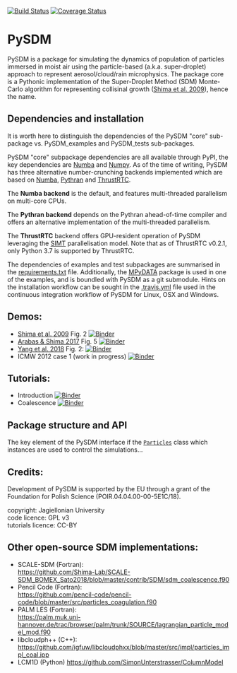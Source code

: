 [![Build Status](https://travis-ci.org/atmos-cloud-sim-uj/PySDM.svg?branch=master)](https://travis-ci.org/atmos-cloud-sim-uj/PySDM)
[![Coverage Status](https://img.shields.io/codecov/c/github/atmos-cloud-sim-uj/PySDM/master.svg)](https://codecov.io/github/atmos-cloud-sim-uj/PySDM?branch=master)

# PySDM
PySDM is a package for simulating the dynamics of population of particles immersed in moist air using the particle-based (a.k.a. super-droplet) approach to represent aerosol/cloud/rain microphysics.
The package core is a Pythonic implementation of the Super-Droplet Method (SDM) Monte-Carlo algorithm for representing collisinal growth ([Shima et al. 2009](http://doi.org/10.1002/qj.441)), hence the name. 

## Dependencies and installation

It is worth here to distinguish the dependencies of the PySDM "core" sub-package
vs. PySDM_examples and PySDM_tests sub-packages.

PySDM "core" subpackage dependencies are all available through PyPI, the
  key dependencies are [Numba](http://numba.pydata.org/) and [Numpy](https://numpy.org/).
As of the time of writing, PySDM has three alternative number-crunching backends 
  implemented which are based on [Numba](http://numba.pydata.org/), 
  [Pythran](https://pythran.readthedocs.io/en/latest/) and 
  [ThrustRTC](https://pypi.org/project/ThrustRTC/).

The **Numba backend** is the default, and features multi-threaded parallelism on 
  multi-core CPUs.

The **Pythran backend** depends on the Pythran ahead-of-time compiler and
  offers an alternative implementation of the multi-threaded parallelism.

The **ThrustRTC** backend offers GPU-resident operation of PySDM
  leveraging the [SIMT](https://en.wikipedia.org/wiki/Single_instruction,_multiple_threads) parallelisation model. 
Note that as of ThrustRTC v0.2.1, only Python 3.7 is supported by ThrustRTC.

The dependencies of examples and test subpackages are summarised in
  the [requirements.txt](https://github.com/atmos-cloud-sim-uj/PySDM/blob/master/requirements.txt) file.
Additionally, the [MPyDATA](https://github.com/atmos-cloud-sim-uj/MPyDATA) package
  is used in one of the examples, and is boundled with PySDM as a git submodule.
Hints on the installation workflow can be sought in the [.travis.yml](https://github.com/atmos-cloud-sim-uj/PySDM/blob/master/.travis.yml) file
  used in the continuous integration workflow of PySDM for Linux, OSX and Windows.

## Demos:
- [Shima et al. 2009](http://doi.org/10.1002/qj.441) Fig. 2 
  [![Binder](https://mybinder.org/badge_logo.svg)](https://mybinder.org/v2/gh/atmos-cloud-sim-uj/PySDM.git/master?filepath=PySDM_examples%2FShima_et_al_2009_Fig_2/demo.ipynb)
- [Arabas & Shima 2017](http://dx.doi.org/10.5194/npg-24-535-2017) Fig. 5
  [![Binder](https://mybinder.org/badge_logo.svg)](https://mybinder.org/v2/gh/atmos-cloud-sim-uj/PySDM.git/master?filepath=PySDM_examples%2FArabas_and_Shima_2017_Fig_5/demo.ipynb)
- [Yang et al. 2018](http://doi.org/10.5194/acp-18-7313-2018) Fig. 2:
  [![Binder](https://mybinder.org/badge_logo.svg)](https://mybinder.org/v2/gh/atmos-cloud-sim-uj/PySDM.git/master?filepath=PySDM_examples%2FYang_et_al_2018_Fig_2/demo.ipynb)
- ICMW 2012 case 1 (work in progress)
  [![Binder](https://mybinder.org/badge_logo.svg)](https://mybinder.org/v2/gh/atmos-cloud-sim-uj/PySDM.git/master?filepath=PySDM_examples%2FICMW_2012_case_1/demo.ipynb)
  
## Tutorials:
- Introduction [![Binder](https://mybinder.org/badge_logo.svg)](https://mybinder.org/v2/gh/atmos-cloud-sim-uj/PySDM.git/master?filepath=PySDM_tutorials%2F_intro.ipynb)
- Coalescence [![Binder](https://mybinder.org/badge_logo.svg)](https://mybinder.org/v2/gh/atmos-cloud-sim-uj/PySDM.git/master?filepath=PySDM_tutorials%2Fcoalescence.ipynb)

## Package structure and API

The key element of the PySDM interface if the [``Particles``](https://github.com/atmos-cloud-sim-uj/PySDM/blob/master/PySDM/simulation/particles.py) 
  class which instances are used to control the simulations...


## Credits:

Development of PySDM is supported by the EU through a grant of the Foundation for Polish Science (POIR.04.04.00-00-5E1C/18).

copyright: Jagiellonian University   
code licence: GPL v3   
tutorials licence: CC-BY

## Other open-source SDM implementations:
- SCALE-SDM (Fortran):    
  https://github.com/Shima-Lab/SCALE-SDM_BOMEX_Sato2018/blob/master/contrib/SDM/sdm_coalescence.f90
- Pencil Code (Fortran):    
  https://github.com/pencil-code/pencil-code/blob/master/src/particles_coagulation.f90
- PALM LES (Fortran):    
  https://palm.muk.uni-hannover.de/trac/browser/palm/trunk/SOURCE/lagrangian_particle_model_mod.f90
- libcloudph++ (C++):    
  https://github.com/igfuw/libcloudphxx/blob/master/src/impl/particles_impl_coal.ipp
- LCM1D (Python)
  https://github.com/SimonUnterstrasser/ColumnModel
